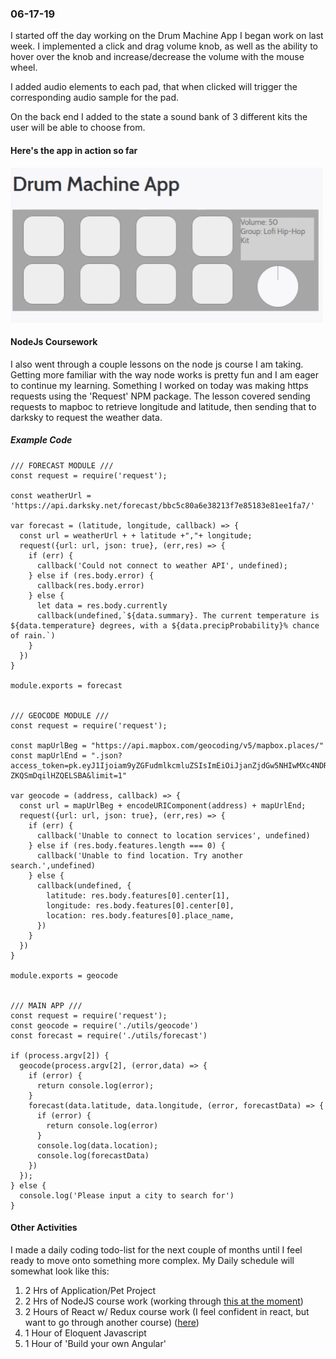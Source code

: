 ### 06-17-19
I started off the day working on the Drum Machine App I began work on last week. I implemented a click and drag volume knob, as well as the ability to hover over the knob and increase/decrease the volume with the mouse wheel.

I added audio elements to each pad, that when clicked will trigger the corresponding audio sample for the pad.

On the back end I added to the state a sound bank of 3 different kits the user will be able to choose from.

#### Here's the app in action so far
![Drum Machine Example](https://raw.githubusercontent.com/jordanvidrine/coding-journey/master/Daily%20Logs/files/drumMachine.gif)

#### NodeJs Coursework
I also went through a couple lessons on the node js course I am taking. Getting more familiar with the way node works is pretty fun and I am eager to continue my learning. Something I worked on today was making https requests using the 'Request' NPM package. The lesson covered sending requests to mapboc to retrieve longitude and latitude, then sending that to darksky to request the weather data.

##### Example Code
```
/// FORECAST MODULE ///
const request = require('request');

const weatherUrl = 'https://api.darksky.net/forecast/bbc5c80a6e38213f7e85183e81ee1fa7/'

var forecast = (latitude, longitude, callback) => {
  const url = weatherUrl + + latitude +","+ longitude;
  request({url: url, json: true}, (err,res) => {
    if (err) {
      callback('Could not connect to weather API', undefined);
    } else if (res.body.error) {
      callback(res.body.error)
    } else {
      let data = res.body.currently
      callback(undefined,`${data.summary}. The current temperature is ${data.temperature} degrees, with a ${data.precipProbability}% chance of rain.`)
    }
  })
}

module.exports = forecast


/// GEOCODE MODULE ///
const request = require('request');

const mapUrlBeg = "https://api.mapbox.com/geocoding/v5/mapbox.places/"
const mapUrlEnd = ".json?access_token=pk.eyJ1Ijoiam9yZGFudmlkcmluZSIsImEiOiJjanZjdGw5NHIwMXc4NDRwbmg3cHNyM3Q0In0.EoAg-ZKQSmDqilHZQELSBA&limit=1"

var geocode = (address, callback) => {
  const url = mapUrlBeg + encodeURIComponent(address) + mapUrlEnd;
  request({url: url, json: true}, (err,res) => {
    if (err) {
      callback('Unable to connect to location services', undefined)
    } else if (res.body.features.length === 0) {
      callback('Unable to find location. Try another search.',undefined)
    } else {
      callback(undefined, {
        latitude: res.body.features[0].center[1],
        longitude: res.body.features[0].center[0],
        location: res.body.features[0].place_name,
      })
    }
  })
}

module.exports = geocode


/// MAIN APP ///
const request = require('request');
const geocode = require('./utils/geocode')
const forecast = require('./utils/forecast')

if (process.argv[2]) {
  geocode(process.argv[2], (error,data) => {
    if (error) {
      return console.log(error);
    }
    forecast(data.latitude, data.longitude, (error, forecastData) => {
      if (error) {
        return console.log(error)
      }
      console.log(data.location);
      console.log(forecastData)
    })
  });
} else {
  console.log('Please input a city to search for')
}

```

#### Other Activities
I made a daily coding todo-list for the next couple of months until I feel ready to move onto something more complex. My Daily schedule will somewhat look like this:
1. 2 Hrs of Application/Pet Project
2. 2 Hrs of NodeJS course work (working through [this at the moment](https://www.udemy.com/share/10007CA0oYdVtVRn4=/))
3. 2 Hours of React w/ Redux course work (I feel confident in react, but want to go through another course) ([here](https://www.udemy.com/react-redux/learn/lecture/12531044?start=0#overview))
4. 1 Hour of Eloquent Javascript
5. 1 Hour of 'Build your own Angular'
